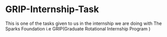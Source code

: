 # GRIP-Internship-Task
This is one of the tasks given to us in the internship we are doing with The Sparks Foundation i.e GRIP(Graduate Rotational Internship Program )
